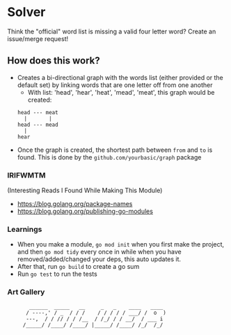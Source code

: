 # Solver

Think the "official" word list is missing a valid four letter word? Create an issue/merge request!  

## How does this work?
- Creates a bi-directional graph with the words list (either provided or the default set) by linking words that are one letter off from one another
    - With list: 'head', 'hear', 'heat', 'mead', 'meat', this graph would be created:
    ```
    head --- meat
      |       |
    head --- mead
      |
    hear
    ```
- Once the graph is created, the shortest path between `from` and `to` is found. This is done by the `github.com/yourbasic/graph` package

### IRIFWMTM
(Interesting Reads I Found While Making This Module) 
- https://blog.golang.org/package-names
- https://blog.golang.org/publishing-go-modules

### Learnings
- When you make a module, `go mod init` when you first make the project, and then `go mod tidy` every once in while when you have removed/added/changed your deps, this auto updates it.
- After that, run `go build` to create a go sum
- Run `go test` to run the tests

### Art Gallery
```
       ______  _____   __     _   _    ____   ____
      / ----,' / _  / / /    / / / / / ___/ /  o  )
      ---,  / / // / / /__  / /_/ / / __/  / ___ i
     /_____/ /____/ /____/ |_____/ /____/ /_/  /_/
     
```
